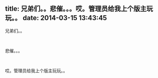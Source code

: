 title: 兄弟们。。悲催。。。哎。管理员给我上个版主玩玩。。
date: 2014-03-15 13:43:45
---

<p>
	兄弟们。。
</p>
<p>
	<br />
</p>
<p>
	悲催。。。
</p>
<p>
	<br />
</p>
<p>
	哎。管理员给我上个版主玩玩。。
</p>
<p>
	<br />
</p>
<p>
	<br />
</p>